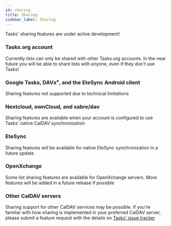 ```yaml
---
id: sharing
title: Sharing
sidebar_label: Sharing
---
```

Tasks' sharing features are under active development!

### Tasks.org account

Currently lists can only be shared with other Tasks.org accounts. In the near
future you will be able to share lists with anyone, even if they don't use
Tasks!

### Google Tasks, DAVx⁵, and the EteSync Android client

Sharing features not supported due to technical limitations

### Nextcloud, ownCloud, and sabre/dav

Sharing features are available when your account is configured to use Tasks'
native CalDAV synchronization

### EteSync

Sharing features will be available for native EteSync synchronization in a
future update

### OpenXchange

Some list sharing features are available for OpenXchange servers. More features
will be added in a future release if possible

### Other CalDAV servers

Sharing support for other CalDAV services may be possible. If you're familiar
with how sharing is implemented in your preferred CalDAV server, please submit
a feature request with the details on [Tasks' issue
tracker](https://github.com/tasks/tasks/issues)

